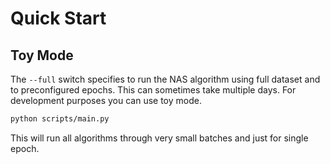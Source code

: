 # Quick Start

## Toy Mode

The `--full` switch specifies to run the NAS algorithm using full dataset and to
preconfigured epochs. This can sometimes take multiple days. For development purposes you can use toy mode.

```bash
python scripts/main.py
```

This will run all algorithms through very small batches and just for single epoch.
